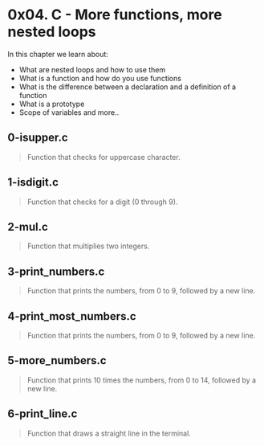 # 0x04. C - More functions, more nested loops
In this chapter we learn about:
+ What are nested loops and how to use them
+ What is a function and how do you use functions
+ What is the difference between a declaration and a definition of a function
+ What is a prototype
+ Scope of variables
and more..

## 0-isupper.c
> Function that checks for uppercase character.

## 1-isdigit.c
> Function that checks for a digit (0 through 9).

## 2-mul.c
> Function that multiplies two integers.

## 3-print_numbers.c
> Function that prints the numbers, from 0 to 9, followed by a new line.

## 4-print_most_numbers.c
> Function that prints the numbers, from 0 to 9, followed by a new line.

## 5-more_numbers.c
> Function that prints 10 times the numbers, from 0 to 14, followed by a new line.

## 6-print_line.c
> Function that draws a straight line in the terminal.
